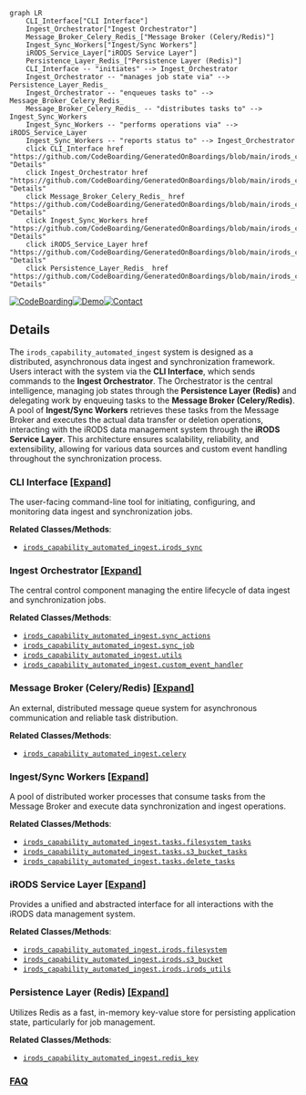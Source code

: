 ```mermaid
graph LR
    CLI_Interface["CLI Interface"]
    Ingest_Orchestrator["Ingest Orchestrator"]
    Message_Broker_Celery_Redis_["Message Broker (Celery/Redis)"]
    Ingest_Sync_Workers["Ingest/Sync Workers"]
    iRODS_Service_Layer["iRODS Service Layer"]
    Persistence_Layer_Redis_["Persistence Layer (Redis)"]
    CLI_Interface -- "initiates" --> Ingest_Orchestrator
    Ingest_Orchestrator -- "manages job state via" --> Persistence_Layer_Redis_
    Ingest_Orchestrator -- "enqueues tasks to" --> Message_Broker_Celery_Redis_
    Message_Broker_Celery_Redis_ -- "distributes tasks to" --> Ingest_Sync_Workers
    Ingest_Sync_Workers -- "performs operations via" --> iRODS_Service_Layer
    Ingest_Sync_Workers -- "reports status to" --> Ingest_Orchestrator
    click CLI_Interface href "https://github.com/CodeBoarding/GeneratedOnBoardings/blob/main/irods_capability_automated_ingest/CLI_Interface.md" "Details"
    click Ingest_Orchestrator href "https://github.com/CodeBoarding/GeneratedOnBoardings/blob/main/irods_capability_automated_ingest/Ingest_Orchestrator.md" "Details"
    click Message_Broker_Celery_Redis_ href "https://github.com/CodeBoarding/GeneratedOnBoardings/blob/main/irods_capability_automated_ingest/Message_Broker_Celery_Redis_.md" "Details"
    click Ingest_Sync_Workers href "https://github.com/CodeBoarding/GeneratedOnBoardings/blob/main/irods_capability_automated_ingest/Ingest_Sync_Workers.md" "Details"
    click iRODS_Service_Layer href "https://github.com/CodeBoarding/GeneratedOnBoardings/blob/main/irods_capability_automated_ingest/iRODS_Service_Layer.md" "Details"
    click Persistence_Layer_Redis_ href "https://github.com/CodeBoarding/GeneratedOnBoardings/blob/main/irods_capability_automated_ingest/Persistence_Layer_Redis_.md" "Details"
```

[![CodeBoarding](https://img.shields.io/badge/Generated%20by-CodeBoarding-9cf?style=flat-square)](https://github.com/CodeBoarding/GeneratedOnBoardings)[![Demo](https://img.shields.io/badge/Try%20our-Demo-blue?style=flat-square)](https://www.codeboarding.org/demo)[![Contact](https://img.shields.io/badge/Contact%20us%20-%20contact@codeboarding.org-lightgrey?style=flat-square)](mailto:contact@codeboarding.org)

## Details

The `irods_capability_automated_ingest` system is designed as a distributed, asynchronous data ingest and synchronization framework. Users interact with the system via the **CLI Interface**, which sends commands to the **Ingest Orchestrator**. The Orchestrator is the central intelligence, managing job states through the **Persistence Layer (Redis)** and delegating work by enqueuing tasks to the **Message Broker (Celery/Redis)**. A pool of **Ingest/Sync Workers** retrieves these tasks from the Message Broker and executes the actual data transfer or deletion operations, interacting with the iRODS data management system through the **iRODS Service Layer**. This architecture ensures scalability, reliability, and extensibility, allowing for various data sources and custom event handling throughout the synchronization process.

### CLI Interface [[Expand]](./CLI_Interface.md)
The user-facing command-line tool for initiating, configuring, and monitoring data ingest and synchronization jobs.


**Related Classes/Methods**:

- <a href="https://github.com/irods/irods_capability_automated_ingest/blob/main/irods_capability_automated_ingest/irods_sync.py" target="_blank" rel="noopener noreferrer">`irods_capability_automated_ingest.irods_sync`</a>


### Ingest Orchestrator [[Expand]](./Ingest_Orchestrator.md)
The central control component managing the entire lifecycle of data ingest and synchronization jobs.


**Related Classes/Methods**:

- <a href="https://github.com/irods/irods_capability_automated_ingest/blob/main/irods_capability_automated_ingest/sync_actions.py" target="_blank" rel="noopener noreferrer">`irods_capability_automated_ingest.sync_actions`</a>
- <a href="https://github.com/irods/irods_capability_automated_ingest/blob/main/irods_capability_automated_ingest/sync_job.py" target="_blank" rel="noopener noreferrer">`irods_capability_automated_ingest.sync_job`</a>
- <a href="https://github.com/irods/irods_capability_automated_ingest/blob/main/irods_capability_automated_ingest/utils.py" target="_blank" rel="noopener noreferrer">`irods_capability_automated_ingest.utils`</a>
- <a href="https://github.com/irods/irods_capability_automated_ingest/blob/main/irods_capability_automated_ingest/custom_event_handler.py" target="_blank" rel="noopener noreferrer">`irods_capability_automated_ingest.custom_event_handler`</a>


### Message Broker (Celery/Redis) [[Expand]](./Message_Broker_Celery_Redis_.md)
An external, distributed message queue system for asynchronous communication and reliable task distribution.


**Related Classes/Methods**:

- <a href="https://github.com/irods/irods_capability_automated_ingest/blob/main/irods_capability_automated_ingest/celery.py" target="_blank" rel="noopener noreferrer">`irods_capability_automated_ingest.celery`</a>


### Ingest/Sync Workers [[Expand]](./Ingest_Sync_Workers.md)
A pool of distributed worker processes that consume tasks from the Message Broker and execute data synchronization and ingest operations.


**Related Classes/Methods**:

- <a href="https://github.com/irods/irods_capability_automated_ingest/blob/main/irods_capability_automated_ingest/tasks/filesystem_tasks.py" target="_blank" rel="noopener noreferrer">`irods_capability_automated_ingest.tasks.filesystem_tasks`</a>
- <a href="https://github.com/irods/irods_capability_automated_ingest/blob/main/irods_capability_automated_ingest/tasks/s3_bucket_tasks.py" target="_blank" rel="noopener noreferrer">`irods_capability_automated_ingest.tasks.s3_bucket_tasks`</a>
- <a href="https://github.com/irods/irods_capability_automated_ingest/blob/main/irods_capability_automated_ingest/tasks/delete_tasks.py" target="_blank" rel="noopener noreferrer">`irods_capability_automated_ingest.tasks.delete_tasks`</a>


### iRODS Service Layer [[Expand]](./iRODS_Service_Layer.md)
Provides a unified and abstracted interface for all interactions with the iRODS data management system.


**Related Classes/Methods**:

- <a href="https://github.com/irods/irods_capability_automated_ingest/blob/main/irods_capability_automated_ingest/irods/filesystem.py" target="_blank" rel="noopener noreferrer">`irods_capability_automated_ingest.irods.filesystem`</a>
- <a href="https://github.com/irods/irods_capability_automated_ingest/blob/main/irods_capability_automated_ingest/irods/s3_bucket.py" target="_blank" rel="noopener noreferrer">`irods_capability_automated_ingest.irods.s3_bucket`</a>
- <a href="https://github.com/irods/irods_capability_automated_ingest/blob/main/irods_capability_automated_ingest/irods/irods_utils.py" target="_blank" rel="noopener noreferrer">`irods_capability_automated_ingest.irods.irods_utils`</a>


### Persistence Layer (Redis) [[Expand]](./Persistence_Layer_Redis_.md)
Utilizes Redis as a fast, in-memory key-value store for persisting application state, particularly for job management.


**Related Classes/Methods**:

- <a href="https://github.com/irods/irods_capability_automated_ingest/blob/main/irods_capability_automated_ingest/redis_key.py" target="_blank" rel="noopener noreferrer">`irods_capability_automated_ingest.redis_key`</a>




### [FAQ](https://github.com/CodeBoarding/GeneratedOnBoardings/tree/main?tab=readme-ov-file#faq)